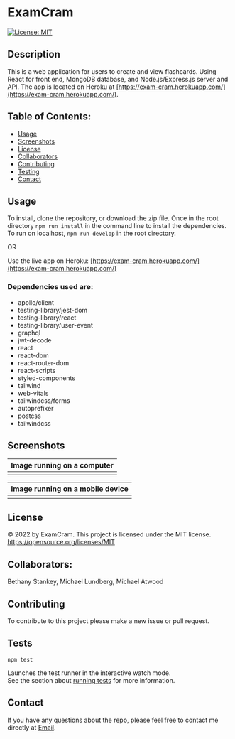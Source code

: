 # ExamCram

[![License: MIT](https://img.shields.io/badge/License-MIT-yellow.svg)](https://opensource.org/licenses/MIT)


## Description
This is a web application for users to create and view flashcards. Using React for front end, MongoDB database, and Node.js/Express.js server and API. The app is located on Heroku at [https://exam-cram.herokuapp.com/](https://exam-cram.herokuapp.com/).

## Table of Contents:

- [Usage](#usage)
- [Screenshots](#screenshots)
- [License](#license)
- [Collaborators](#collaborators)
- [Contributing](#contributing)
- [Testing](#tests)
- [Contact](#contact)


## Usage

To install, clone the repository, or download the zip file. Once in the root directory `npm run install` in the command line to install the dependencies. To run on localhost, `npm run develop` in the root directory.

OR

Use the live app on Heroku: [https://exam-cram.herokuapp.com/](https://exam-cram.herokuapp.com/)

### Dependencies used are:
- apollo/client
- testing-library/jest-dom
- testing-library/react
- testing-library/user-event
- graphql
- jwt-decode
- react
- react-dom
- react-router-dom
- react-scripts
- styled-components
- tailwind
- web-vitals
- tailwindcss/forms
- autoprefixer
- postcss
- tailwindcss


## Screenshots

|         <b>Image running on a computer</b>         |
| :------------------------------------------------: |
| ![]() |

|         <b>Image running on a mobile device</b>          |
| :------------------------------------------------------: |
| ![]() |

## License

&copy; 2022 by ExamCram.
This project is licensed under the MIT license.
https://opensource.org/licenses/MIT

## Collaborators:

Bethany Stankey, Michael Lundberg, Michael Atwood

## Contributing

To contribute to this project please make a new issue or pull request.

## Tests

`npm test`

Launches the test runner in the interactive watch mode.<br />
See the section about [running tests](https://create-react-app.dev/docs/running-tests/) for more information.


## Contact
If you have any questions about the repo, please feel free to contact me directly at [Email](mailto:atwood169@yahoo.com).
